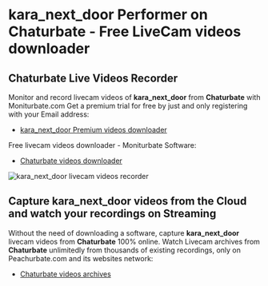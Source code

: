 # kara_next_door Performer on Chaturbate - Free LiveCam videos downloader

## Chaturbate Live Videos Recorder

Monitor and record livecam videos of **kara_next_door** from **Chaturbate** with Moniturbate.com
Get a premium trial for free by just and only registering with your Email address:
* [kara_next_door Premium videos downloader](https://moniturbate.com/request-demo-licence-key.html)

Free livecam videos downloader - Moniturbate Software:
* [Chaturbate videos downloader](https://moniturbate.com/moniturbate-download-software.html)

![kara_next_door livecam videos recorder](https://peachurnet.com/templates/moniturbate-software.png)


## Capture kara_next_door videos from the Cloud and watch your recordings on Streaming

Without the need of downloading a software, capture **kara_next_door** livecam videos from **Chaturbate** 100% online.
Watch Livecam archives from **Chaturbate** unlimitedly from thousands of existing recordings, only on Peachurbate.com and its websites network:
* [Chaturbate videos archives](https://peachurnet.com/)